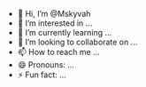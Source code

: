 - 👋 Hi, I’m @Mskyvah
- 👀 I’m interested in ...
- 🌱 I’m currently learning ...
- 💞️ I’m looking to collaborate on ...
- 📫 How to reach me ...
- 😄 Pronouns: ...
- ⚡ Fun fact: ...

<!---
Mskyvah/Mskyvah is a ✨ special ✨ repository because its `README.md` (this file) appears on your GitHub profile.
You can click the Preview link to take a look at your changes.
--->
